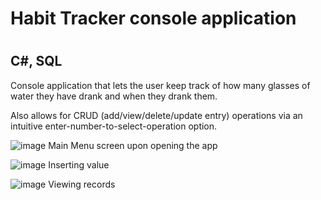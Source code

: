 <h1>Habit Tracker console application<h1>
<h2>C#, SQL</h2>

<p>Console application that lets the user keep track of how many glasses of water they have drank and when they drank them.</p>
<p>Also allows for CRUD (add/view/delete/update entry) operations via an intuitive enter-number-to-select-operation option.</p>

![image](https://github.com/user-attachments/assets/525be1ac-1c20-4dfb-9ed4-ffe125d643e4)
Main Menu screen upon opening the app

![image](https://github.com/user-attachments/assets/aef528f5-185f-409f-88c6-6250500f75a8)
Inserting value

![image](https://github.com/user-attachments/assets/fabd1126-f449-49b5-bca0-fe990a1637f4)
Viewing records
